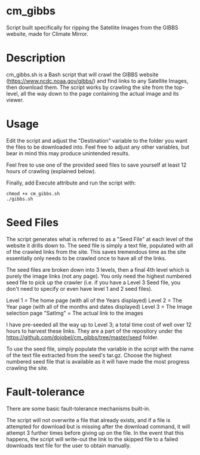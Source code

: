 # cm_gibbs
Script built specifically for ripping the Satellite Images from the GIBBS website, made for Climate Mirror. 

# Description
cm_gibbs.sh is a Bash script that will crawl the GIBBS website (https://www.ncdc.noaa.gov/gibbs/) and find links to any Satellite Images, then download them. The script works by crawling the site from the top-level, all the way down to the page containing the actual image and its viewer.

# Usage
Edit the script and adjust the "Destination" variable to the folder you want the files to be downloaded into. Feel free to adjust any other variables, but bear in mind this may produce unintended results.

Feel free to use one of the provided seed files to save yourself at least 12 hours of crawling (explained below).

Finally, add Execute attribute and run the script with:

```
chmod +x cm_gibbs.sh
./gibbs.sh
```

# Seed Files
The script generates what is referred to as a "Seed File" at each level of the website it drills down to. The seed file is simply a text file, populated with all of the crawled links from the site. This saves tremendous time as the site essentially only needs to be crawled once to have all of the links.

The seed files are broken down into 3 levels, then a final 4th level which is purely the image links (not any page). You only need the highest numbered seed file to pick up the crawler (i.e. if you have a Level 3 Seed file, you don't need to specify or even have level 1 and 2 seed files).

Level 1 = The home page (with all of the Years displayed)
Level 2 = The Year page (with all of the months and dates displayed)
Level 3 = The Image selection page
"SatImg" = The actual link to the images

I have pre-seeded all the way up to Level 3; a total time cost of well over 12 hours to harvest these links. They are a part of the repository under the https://github.com/dojobel/cm_gibbs/tree/master/seed folder.

To use the seed file, simply populate the variable in the script with the name of the text file extracted from the seed's tar.gz. Choose the highest numbered seed file that is available as it will have made the most progress crawling the site.

# Fault-tolerance
There are some basic fault-tolerance mechanisms built-in.

The script will not overwrite a file that already exists, and if a file is attempted for download but is missing after the download command, it will attempt 3 further times before giving up on the file. In the event that this happens, the script will write-out the link to the skipped file to a failed downloads text file for the user to obtain manually. 
